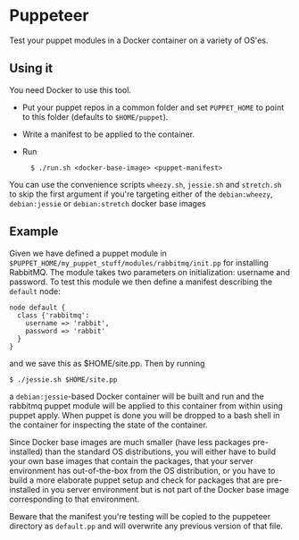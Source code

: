 # Puppeteer

Test your puppet modules in a Docker container on a variety of OS'es.

## Using it

You need Docker to use this tool.

* Put your puppet repos in a common folder and set `PUPPET_HOME` to point to this folder (defaults to `$HOME/puppet`).
* Write a manifest to be applied to the container.
* Run
    
        $ ./run.sh <docker-base-image> <puppet-manifest>

You can use the convenience scripts `wheezy.sh`, `jessie.sh` and `stretch.sh` to skip the first argument
if you're targeting either of the `debian:wheezy`, `debian:jessie` or `debian:stretch` docker base images

## Example

Given we have defined a puppet module in `$PUPPET_HOME/my_puppet_stuff/modules/rabbitmq/init.pp` for 
installing RabbitMQ. The module takes two parameters on initialization: username and password. To test
this module we then define a manifest describing the `default` node:

    node default {
      class {'rabbitmq':
        username => 'rabbit',
        password => 'rabbit'
      }
    }

and we save this as $HOME/site.pp. Then by running

    $ ./jessie.sh $HOME/site.pp

a `debian:jessie`-based Docker container will be built and run and the rabbitmq puppet module will be applied to this container
from within using puppet apply. When puppet is done you will be dropped to a bash shell in the container
for inspecting the state of the container.

Since Docker base images are much smaller (have less packages pre-installed) than the standard OS distributions,
you will either have to build your own base images that contain the packages, that your server environment has
out-of-the-box from the OS distribution, or you have to build a more elaborate puppet setup and check for
packages that are pre-installed in you server environment but is not part of the Docker base image corresponding
to that environment.

Beware that the manifest you're testing will be copied to the puppeteer directory as `default.pp` and will overwrite
any previous version of that file.
